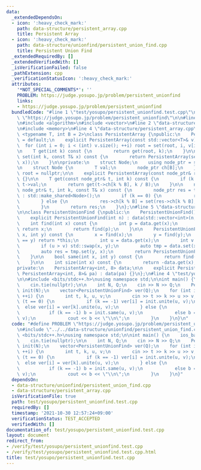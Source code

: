 ```yaml
---
data:
  _extendedDependsOn:
  - icon: ':heavy_check_mark:'
    path: data-structure/persistent_array.cpp
    title: Persistent Array
  - icon: ':heavy_check_mark:'
    path: data-structure/unionfind/persistent_union_find.cpp
    title: Persistent Union Find
  _extendedRequiredBy: []
  _extendedVerifiedWith: []
  _isVerificationFailed: false
  _pathExtension: cpp
  _verificationStatusIcon: ':heavy_check_mark:'
  attributes:
    '*NOT_SPECIAL_COMMENTS*': ''
    PROBLEM: https://judge.yosupo.jp/problem/persistent_unionfind
    links:
    - https://judge.yosupo.jp/problem/persistent_unionfind
  bundledCode: "#line 1 \"test/yosupo/persistent_unionfind.test.cpp\"\n#define PROBLEM\
    \ \"https://judge.yosupo.jp/problem/persistent_unionfind\"\n\n#line 2 \"data-structure/unionfind/persistent_union_find.cpp\"\
    \n#include <algorithm>\n#include <vector>\n#line 2 \"data-structure/persistent_array.cpp\"\
    \n#include <memory>\n#line 4 \"data-structure/persistent_array.cpp\"\n\ntemplate\
    \ <typename T, int B = 2>\nclass PersistentArray {\npublic:\n    PersistentArray()\
    \ = default;\n    explicit PersistentArray(const std::vector<T>& v) {\n      \
    \  for (int i = 0; i < (int) v.size(); ++i) root = set(root, i, v[i]);\n    }\n\
    \n    T get(int k) const {\n        return get(root, k);\n    }\n\n    PersistentArray\
    \ set(int k, const T& x) const {\n        return PersistentArray(set(root, k,\
    \ x));\n    }\n\nprivate:\n    struct Node;\n    using node_ptr = std::shared_ptr<Node>;\n\
    \n    struct Node {\n        T val;\n        node_ptr ch[B];\n    };\n\n    node_ptr\
    \ root = nullptr;\n\n    explicit PersistentArray(const node_ptr& root) : root(root)\
    \ {}\n\n    T get(const node_ptr& t, int k) const {\n        if (k == 0) return\
    \ t->val;\n        return get(t->ch[k % B], k / B);\n    }\n\n    node_ptr set(const\
    \ node_ptr& t, int k, const T& x) const {\n        node_ptr res = t ? std::make_shared<Node>(*t)\
    \ : std::make_shared<Node>();\n        if (k == 0) {\n            res->val = x;\n\
    \        } else {\n            res->ch[k % B] = set(res->ch[k % B], k / B, x);\n\
    \        }\n        return res;\n    }\n};\n#line 5 \"data-structure/unionfind/persistent_union_find.cpp\"\
    \n\nclass PersistentUnionFind {\npublic:\n    PersistentUnionFind() = default;\n\
    \    explicit PersistentUnionFind(int n) : data(std::vector<int>(n, -1)) {}\n\n\
    \    int find(int x) const {\n        int p = data.get(x);\n        if (p < 0)\
    \ return x;\n        return find(p);\n    }\n\n    PersistentUnionFind unite(int\
    \ x, int y) const {\n        x = find(x);\n        y = find(y);\n        if (x\
    \ == y) return *this;\n        int u = data.get(x);\n        int v = data.get(y);\n\
    \        if (u > v) std::swap(x, y);\n        auto tmp = data.set(x, u + v);\n\
    \        auto res = tmp.set(y, x);\n        return PersistentUnionFind(res);\n\
    \    }\n\n    bool same(int x, int y) const {\n        return find(x) == find(y);\n\
    \    }\n\n    int size(int x) const {\n        return -data.get(x);\n    }\n\n\
    private:\n    PersistentArray<int, 8> data;\n\n    explicit PersistentUnionFind(const\
    \ PersistentArray<int, 8>& pa) : data(pa) {}\n};\n#line 4 \"test/yosupo/persistent_unionfind.test.cpp\"\
    \n\n#include <bits/stdc++.h>\nusing namespace std;\n\nint main() {\n    ios_base::sync_with_stdio(false);\n\
    \    cin.tie(nullptr);\n\n    int N, Q;\n    cin >> N >> Q;\n    PersistentUnionFind\
    \ init(N);\n    vector<PersistentUnionFind> ver(Q);\n    for (int i = 0; i < Q;\
    \ ++i) {\n        int t, k, u, v;\n        cin >> t >> k >> u >> v;\n        if\
    \ (t == 0) {\n            if (k == -1) ver[i] = init.unite(u, v);\n          \
    \  else ver[i] = ver[k].unite(u, v);\n        } else {\n            int b;\n \
    \           if (k == -1) b = init.same(u, v);\n            else b = ver[k].same(u,\
    \ v);\n            cout << b << \"\\n\";\n        }\n    }\n}\n"
  code: "#define PROBLEM \"https://judge.yosupo.jp/problem/persistent_unionfind\"\n\
    \n#include \"../../data-structure/unionfind/persistent_union_find.cpp\"\n\n#include\
    \ <bits/stdc++.h>\nusing namespace std;\n\nint main() {\n    ios_base::sync_with_stdio(false);\n\
    \    cin.tie(nullptr);\n\n    int N, Q;\n    cin >> N >> Q;\n    PersistentUnionFind\
    \ init(N);\n    vector<PersistentUnionFind> ver(Q);\n    for (int i = 0; i < Q;\
    \ ++i) {\n        int t, k, u, v;\n        cin >> t >> k >> u >> v;\n        if\
    \ (t == 0) {\n            if (k == -1) ver[i] = init.unite(u, v);\n          \
    \  else ver[i] = ver[k].unite(u, v);\n        } else {\n            int b;\n \
    \           if (k == -1) b = init.same(u, v);\n            else b = ver[k].same(u,\
    \ v);\n            cout << b << \"\\n\";\n        }\n    }\n}"
  dependsOn:
  - data-structure/unionfind/persistent_union_find.cpp
  - data-structure/persistent_array.cpp
  isVerificationFile: true
  path: test/yosupo/persistent_unionfind.test.cpp
  requiredBy: []
  timestamp: '2021-10-30 12:57:24+09:00'
  verificationStatus: TEST_ACCEPTED
  verifiedWith: []
documentation_of: test/yosupo/persistent_unionfind.test.cpp
layout: document
redirect_from:
- /verify/test/yosupo/persistent_unionfind.test.cpp
- /verify/test/yosupo/persistent_unionfind.test.cpp.html
title: test/yosupo/persistent_unionfind.test.cpp
---
```

